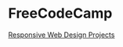 # FreeCodeCamp
[Responsive Web Design Projects](https://www.freecodecamp.org/learn/responsive-web-design/responsive-web-design-projects)
